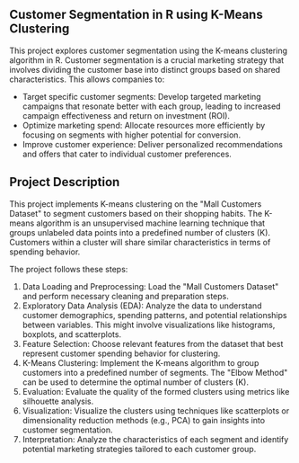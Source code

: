 ## Customer Segmentation in R using K-Means Clustering

This project explores customer segmentation using the K-means clustering algorithm in R. Customer segmentation is a crucial marketing strategy that involves dividing the customer base into distinct groups based on shared characteristics. This allows companies to:

* Target specific customer segments: Develop targeted marketing campaigns that resonate better with each group, leading to increased campaign effectiveness and return on investment (ROI).
* Optimize marketing spend: Allocate resources more efficiently by focusing on segments with higher potential for conversion.
* Improve customer experience: Deliver personalized recommendations and offers that cater to individual customer preferences.

## Project Description

This project implements K-means clustering on the "Mall Customers Dataset" to segment customers based on their shopping habits. The K-means algorithm is an unsupervised machine learning technique that groups unlabeled data points into a predefined number of clusters (K). Customers within a cluster will share similar characteristics in terms of spending behavior.

The project follows these steps:

1. Data Loading and Preprocessing: Load the "Mall Customers Dataset" and perform necessary cleaning and preparation steps.
2. Exploratory Data Analysis (EDA): Analyze the data to understand customer demographics, spending patterns, and potential relationships between variables. This might involve visualizations like histograms, boxplots, and scatterplots.
3. Feature Selection: Choose relevant features from the dataset that best represent customer spending behavior for clustering.
4. K-Means Clustering: Implement the K-means algorithm to group customers into a predefined number of segments. The "Elbow Method" can be used to determine the optimal number of clusters (K).
5. Evaluation: Evaluate the quality of the formed clusters using metrics like silhouette analysis.
6. Visualization: Visualize the clusters using techniques like scatterplots or dimensionality reduction methods (e.g., PCA) to gain insights into customer segmentation.
7. Interpretation: Analyze the characteristics of each segment and identify potential marketing strategies tailored to each customer group.
